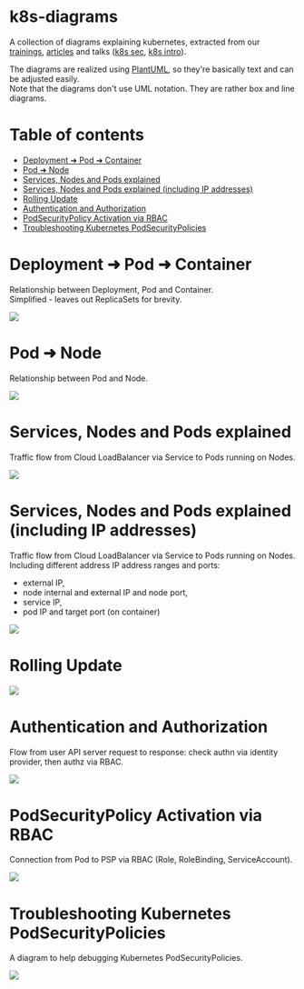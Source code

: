 k8s-diagrams
===

A collection of diagrams explaining kubernetes, extracted from our [trainings](https://cloudogu.com/en/trainings/),
[articles](https://cloudogu.com/en/blog/tag/k8s-security/) and talks 
([k8s sec](https://github.com/cloudogu/k8s-appops-security-talks), [k8s intro](https://github.com/cloudogu/k8s-intro-talk)).

The diagrams are realized using [PlantUML](https://plantuml.com/), so they're basically text and can be adjusted easily.  
Note that the diagrams don't use UML notation. They are rather box and line diagrams.

# Table of contents

<!-- Update with `doctoc --notitle README.md`. See https://github.com/thlorenz/doctoc -->
<!-- START doctoc generated TOC please keep comment here to allow auto update -->
<!-- DON'T EDIT THIS SECTION, INSTEAD RE-RUN doctoc TO UPDATE -->


- [Deployment ➜ Pod ➜ Container](#deployment-%E2%9E%9C-pod-%E2%9E%9C-container)
- [Pod ➜ Node](#pod-%E2%9E%9C-node)
- [Services, Nodes and Pods explained](#services-nodes-and-pods-explained)
- [Services, Nodes and Pods explained (including IP addresses)](#services-nodes-and-pods-explained-including-ip-addresses)
- [Rolling Update](#rolling-update)
- [Authentication and Authorization](#authentication-and-authorization)
- [PodSecurityPolicy Activation via RBAC](#podsecuritypolicy-activation-via-rbac)
- [Troubleshooting Kubernetes PodSecurityPolicies](#troubleshooting-kubernetes-podsecuritypolicies)

<!-- END doctoc generated TOC please keep comment here to allow auto update -->


# Deployment ➜ Pod ➜ Container

Relationship between Deployment, Pod and Container.  
Simplified - leaves out ReplicaSets for brevity.

![](https://www.plantuml.com/plantuml/proxy?src=https://raw.githubusercontent.com/cloudogu/k8s-diagrams/master/diagrams/deploy-pod-container.puml&fmt=svg)


# Pod ➜ Node

Relationship between Pod and Node.  

![](https://www.plantuml.com/plantuml/proxy?src=https://raw.githubusercontent.com/cloudogu/k8s-diagrams/master/diagrams/pod-node.puml&fmt=svg)


# Services, Nodes and Pods explained

Traffic flow from Cloud LoadBalancer via Service to Pods running on Nodes.

![](https://www.plantuml.com/plantuml/proxy?src=https://raw.githubusercontent.com/cloudogu/k8s-diagrams/master/diagrams/services.puml&fmt=svg)


# Services, Nodes and Pods explained (including IP addresses)

Traffic flow from Cloud LoadBalancer via Service to Pods running on Nodes.
Including different address IP address ranges and ports:

* external IP,
* node internal and external IP and node port,
* service IP,
* pod IP and target port (on container)

![](https://www.plantuml.com/plantuml/proxy?src=https://raw.githubusercontent.com/cloudogu/k8s-diagrams/master/diagrams/services-with-ip.puml&fmt=svg)


# Rolling Update

![](https://www.plantuml.com/plantuml/proxy?src=https://raw.githubusercontent.com/cloudogu/k8s-diagrams/master/diagrams/rolling-update.puml&fmt=svg)


# Authentication and Authorization

Flow from user API server request to response: check authn via identity provider, then authz via RBAC.    

![](https://www.plantuml.com/plantuml/proxy?src=https://raw.githubusercontent.com/cloudogu/k8s-diagrams/master/diagrams/k8s-auth.puml&fmt=svg)


# PodSecurityPolicy Activation via RBAC

Connection from Pod to PSP via RBAC (Role, RoleBinding, ServiceAccount).

![](https://www.plantuml.com/plantuml/proxy?src=https://raw.githubusercontent.com/cloudogu/k8s-diagrams/master/diagrams/psp-rbac.puml&fmt=svg)


# Troubleshooting Kubernetes PodSecurityPolicies

A diagram to help debugging Kubernetes PodSecurityPolicies.

![](https://www.plantuml.com/plantuml/proxy?src=https://raw.githubusercontent.com/cloudogu/k8s-diagrams/master/diagrams/troubleshooting-k8s-psps.puml&fmt=svg)
